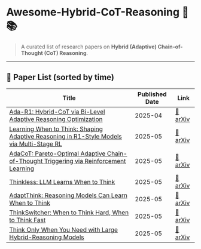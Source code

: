 # Awesome-Hybrid-CoT-Reasoning 🧠📚

> A curated list of research papers on **Hybrid (Adaptive) Chain-of-Thought (CoT) Reasoning**.
---

## 📌 Paper List (sorted by time)

| Title                                                                                                        | Published Date | Link                                         |
| ------------------------------------------------------------------------------------------------------------ | -------------- | -------------------------------------------- |
| [Ada-R1: Hybrid-CoT via Bi-Level Adaptive Reasoning Optimization](https://arxiv.org/abs/2504.21659)  | 2025-04     | [🔗 arXiv](https://arxiv.org/abs/2504.21659) |
| [Learning When to Think: Shaping Adaptive Reasoning in R1-Style Models via Multi-Stage RL](https://arxiv.org/abs/2505.10832)  | 2025-05     | [🔗 arXiv](https://arxiv.org/abs/2505.10832) |
| [AdaCoT: Pareto-Optimal Adaptive Chain-of-Thought Triggering via Reinforcement Learning](https://arxiv.org/abs/2505.11896) | 2025-05     | [🔗 arXiv](https://arxiv.org/abs/2505.11896) |
| [Thinkless: LLM Learns When to Think](https://arxiv.org/abs/2505.13379) | 2025-05     | [🔗 arXiv](https://arxiv.org/abs/2505.13379) |
| [AdaptThink: Reasoning Models Can Learn When to Think](https://arxiv.org/abs/2505.13417) | 2025-05     | [🔗 arXiv](https://arxiv.org/abs/2505.13417) |
| [ThinkSwitcher: When to Think Hard, When to Think Fast](https://arxiv.org/abs/2505.14183) | 2025-05     | [🔗 arXiv](https://arxiv.org/abs/2505.14183) |
| [Think Only When You Need with Large Hybrid-Reasoning Models](https://arxiv.org/abs/2505.14631) | 2025-05     | [🔗 arXiv](https://arxiv.org/abs/2505.14631) |




